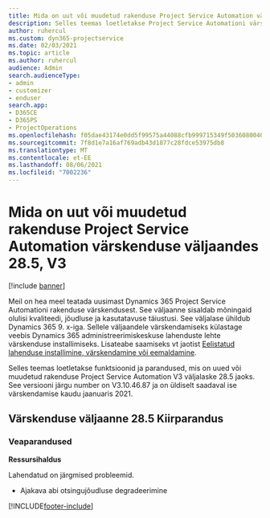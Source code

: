 ```yaml
---
title: Mida on uut või muudetud rakenduse Project Service Automation värskenduse väljaandes 28.5, Hotfix, V3
description: Selles teemas loetletakse Project Service Automationi värskenduse väljalaske 28.5 V3 funktsioonid ja parandused.
author: ruhercul
ms.custom: dyn365-projectservice
ms.date: 02/03/2021
ms.topic: article
ms.author: ruhercul
audience: Admin
search.audienceType:
- admin
- customizer
- enduser
search.app:
- D365CE
- D365PS
- ProjectOperations
ms.openlocfilehash: f05dae43174e0dd5f99575a44088cfb999715349f503608004037e616da3b4de
ms.sourcegitcommit: 7f8d1e7a16af769adb43d1877c28fdce53975db8
ms.translationtype: MT
ms.contentlocale: et-EE
ms.lasthandoff: 08/06/2021
ms.locfileid: "7002236"
---
```

# <a name="whats-new-or-changed-in-project-service-automation-update-release-285-v3"></a>Mida on uut või muudetud rakenduse Project Service Automation värskenduse väljaandes 28.5, V3

[!include [banner](../includes/psa-now-project-operations.md)]

Meil on hea meel teatada uusimast Dynamics 365 Project Service Automationi rakenduse värskendusest. See väljaanne sisaldab mõningaid olulisi kvaliteedi, jõudluse ja kasutatavuse täiustusi. See väljalase ühildub Dynamics 365 9. x-iga. Sellele väljaandele värskendamiseks külastage veebis Dynamics 365 administreerimiskeskuse lahenduste lehte värskenduse installimiseks. Lisateabe saamiseks vt jaotist [Eelistatud lahenduse installimine, värskendamine või eemaldamine](/power-platform/admin/install-remove-preferred-solution).

Selles teemas loetletakse funktsioonid ja parandused, mis on uued või muudetud rakenduse Project Service Automation V3 väljalaske 28.5 jaoks. See versiooni järgu number on V3.10.46.87 ja on üldiselt saadaval ise värskendamise kaudu jaanuaris 2021.

## <a name="update-release-285-hotfix"></a>Värskenduse väljaanne 28.5 Kiirparandus

### <a name="bug-fixes"></a>Veaparandused

**Ressursihaldus**

Lahendatud on järgmised probleemid.

- Ajakava abi otsingujõudluse degradeerimine



[!INCLUDE[footer-include](../includes/footer-banner.md)]